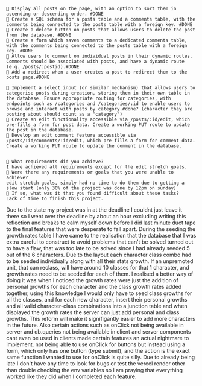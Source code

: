     🎯 Display all posts on the page, with an option to sort them in ascending or descending order. #DONE
    🎯 Create a SQL schema for a posts table and a comments table, with the comments being connected to the posts table with a foreign key. #DONE
    🎯 Create a delete button on posts that allows users to delete the post from the database. #DONE
    🎯 Create a form which saves comments to a dedicated comments table, with the comments being connected to the posts table with a foreign key. #DONE
    🎯 Allow users to comment on individual posts in their dynamic routes. Comments should be associated with posts, and have a dynamic route (e.g. /posts/:postid).#DONE
    🎯 Add a redirect when a user creates a post to redirect them to the posts page.#DONE

    🏹 Implement a select input (or similar mechanism) that allows users to categorise posts during creation, storing them in their own table in the database. Ensure appropriate routing for categories, with endpoints such as /categories and /categories/:id to enable users to browse and interact with posts by category.#done? (character they are posting about should count as a "category")
    🏹 Create an edit functionality accessible via /posts/:id/edit, which pre-fills a form for post data. Create a working PUT route to update the post in the database.
    🏹 Develop an edit comment feature accessible via /posts/:id/comments/:id/edit, which pre-fills a form for comment data. Create a working PUT route to update the comment in the database.


    🎯 What requirements did you achieve?
    I have achieved all requirements except for the edit stretch goals.
    🎯 Were there any requirements or goals that you were unable to achieve?
    edit stretch goals, simply had no time to do them due to getting a slow start (only 30% of the project was done by 12pm on sunday)
    🎯 If so, what was it that you found difficult about these tasks?
    Lack of time to finish this project.

Due to the state my project was in at the deadline I couldnt just leave it there so I went over the deadline by about an hour excluding writing this reflection and breaks to calm myself down before I did last minute duct tape to the final features that were desperate to fall apart.
During the seeding the growth rates table I have came to the realisation that the database that I was extra careful to construct to avoid problems that can't be solved turned out to have a flaw, that was too late to be solved since I had already seeded 5 out of the 6 characters. Due to the layout each character class combo had to be seeded individually along with all their stats growth. If an unpremoted unit, that can reclass, will have around 10 classes for that 1 character, and growth rates need to be seeded for each of them. I realised a better way of doing it was when I noticed the growth rates were just the addition of personal growths for each character and the class growth rates added together, using this knowledge I would only have to seed class growths for all the classes, and for each new character, insert their personal growths and all valid character-class combinations into a junction table and when displayed the growth rates the server can just add personal and class growths. This reform will make it signifigantly easier to add more characters in the future. Also certain actions such as onClick not being available in server and db.queries not being available in client and server components cant even be used in clients made certain features an actual nightmare to implement. not being able to use onClick for buttons but instead using a form, which only has one button (type submit), and the action is the exact same function I wanted to use for onClick is quite silly. Due to already being late I don't have any time to look for bugs or test the vercel render other than double checking the env variables so I am praying that everything worked like they did when I completed each feature.
